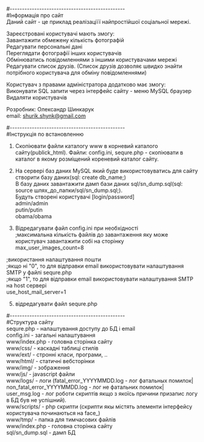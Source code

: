 #-----------------------------------------------  
#Інформація про сайт  
Даний сайт - це приклад реалізаціїї найпростійшої соціальної мережі.  
  
Зареєстровані користувачі мають змогу:  
    Завантажити обмежену кількість фотографій  
    Редагувати персональні дані  
    Переглядати фотографії інших користувачів  
    Обмінюватись повідомленнями з іншими користувачами мережі  
    Редагувати список друзів. (Список друзів дозволяє швидко знайти потрібного користувача для обміну повідомленнями)  
	  
Користувач	з правами адміністратора додатково має змогу:  
	Виконувати SQL запити через інтерфейс сайту  - меню MySQL браузер  
	Видаляти користувачів  
  
Розробник: Олександр Шинкарук  
email: shurik.shynk@gmail.com   
  
#-----------------------------------------------  
#Інструкція по встановленню  
1. Скопіювати файли каталогу www в корневий каталого сайту(publick_html). Файли: config.ini, sequre.php - скопіювати в каталог в якому розміщений кореневий каталог сайту.  
  
  
2. На сервері баз даних MySQL який буде використовуватись для сайту створити базу даних(sql: create db_name;)  
В базу даних завантажити дамп бази даних sql/sn_dump.sql(sql: source шлях_до_папки/sql/sn_dump.sql;).  
Будуть створені користувачі [login/password]  
admin/admin  
putin/putin  
obama/obama  
  
  
4. Відредагувати файл config.ini при необхідності  
;максимальна кількість файлів до завантаження яку може користувач завантажити собі на сторінку  
max_user_images_count=8  
  
;використання налаштування пошти  
;якщо ні "0", то для відправки email використовувати налаштування SMTP у файлі sequre.php  
;якщо "1", то для відправки email використовувати налаштування SMTP на host сервері  
use_host_mail_server=1  
  
  
5. відредагувати файл sequre.php  
<?php  
//Параметри доступу до БД  
if (!defined("DB_HOST")) define("DB_HOST", "localhost");	//["доменне ім'я"/"IP адреса"] серверу MySQL  
if (!defined("DB_USER")) define("DB_USER", "user_name");  	//користувач MySQL  
if (!defined("DB_PASSW")) define("DB_PASSW", "user_passw");	//пароль користувача  
if (!defined("DB_NAME")) define("DB_NAME", "db_name");		//база даних  
  
//Налаштування SMTP серверу  
if (!defined("MAIL_HOST")) define("MAIL_HOST","smtp.gmail.com");  				//[доменне ім'я/IP адреса] SMTP серверу  
if (!defined("MAIL_SMTP_SECURE")) define("MAIL_SMTP_SECURE","ssl");             //шифрування: ["ssl"/"tsl"], "" - без шифрування  
if (!defined("MAIL_SMTP_PORT")) define("MAIL_SMTP_PORT",465);                   //порт  
if (!defined("MAIL_SMTP_AUTH")) define("MAIL_SMTP_AUTH",true);                	//включити аутентифікацію SMTP[true/false]  
if (!defined("MAIL_USERNAME")) define("MAIL_USERNAME","user_name@gmail.com");	//користувач SMTP  
if (!defined("MAIL_PASSWORD")) define("MAIL_PASSWORD","user_passw");          	//пароль користувача  
?>  
  
  
#-----------------------------------------------  
#Структура сайту  
sequre.php - налаштування доступу до БД і email  
config.ini - загальні налаштування  
www/index.php - головна сторінка сайту  
www/css/ - каскадні таблиці стилів  
www/ext/ - стронні класи, програми, ..  
www/html/ - статичні вебсторінки  
www/img/ - зображення  
www/js/ - javascript файли  
www/logs/ - логи (fatal_error_YYYYMMDD.log - лог фатальных помилок| non_fatal_error_YYYYMMDD.log - лог не фатальних помилок| user_msg.log - лог роботи скриптів якщо з якоїсь причини призапис логу в БД був не успішний).  
www/scripts/ - php скрипти (скрипти якы містять элементи інтерфейсу користувача починаються на face_)  
www/tmp/ - папка для тимчасових файлів  
www/index.php - головна сторінка сайту  
sql/sn_dump.sql - дамп БД  